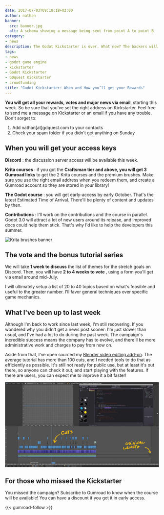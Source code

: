 ```yaml
---
date: 2017-07-03T09:18:18+02:00
author: nathan
banner:
  src: banner.jpg
  alt: A schema showing a message being sent from point A to point B
category:
- news
description: The Godot Kickstarter is over. What now? The backers will get their first rewards this week, and we're getting started for a year of game creation tutorials.
tags:
- news
- godot game engine
- kickstarter
- Godot Kickstarter
- GDquest Kickstarter
- crowdfunding
title: "Godot Kickstarter: When and How you’ll get your Rewards"
---
```



**You will get all your rewards, votes and major news via email**, starting this week. So be sure that you've set the right address on Kickstarter. Feel free to send me a message on Kickstarter or an email if you have any trouble. Don't sorget to:

1. Add nathan[at]gdquest.com to your contacts
1. Check your spam folder if you didn't get anything on Sunday


## When you will get your access keys

**Discord** : the discussion server access will be available this week.

**Krita courses** : if you got the **Craftsman tier and above, you will get 3 Gumroad links** to get the 2 Krita courses and the premium brushes. Make sure you use the right email address when you redeem them, and create a Gumroad account so they are stored in your library!

**The Godot course** : you will get early-access by early October. That's the latest Estimated Time of Arrival. There'll be plenty of content and updates by then.

**Contributions** : I'll work on the contributions and the course in parallel. Godot 3.0 will attract a lot of new users around its release, and improved docs could help them stick. That's why I'd like to help the developers this summer.

![Krita brushes banner](/img/page/krita-brushes/krita-brushes-banner-lite.jpg)


## The vote and the bonus tutorial series

We will take **1 week to discuss** the list of themes for the stretch goals on Discord. Then, you will have **2 to 4 weeks to vote** , using a form you'll get via email around mid-July.

I will ultimately setup a list of 20 to 40 topics based on what's feasible and useful to the greater number. I'll favor general techniques over specific game mechanics.


## What I've been up to last week

Although I'm back to work since last week, I'm still recovering. If you wondered why you didn't get a news post sooner: I'm just slower than usual, and I've had a lot to do during the past week. The campaign's incredible success means the company has to evolve, and there'll be more administrative work and charges to pay from now on.

Aside from that, I've open sourced my [Blender video editing add-on](https://github.com/GDquest/GDquest-VSE). The average tutorial has more than 100 cuts, and I needed tools to do that as efficiently as possible. It's still not ready for public use, but at least it's out there, so anyone can check it out, and start playing with the features. If there are users, you can expect me to improve it a bit faster!

![Screenshot of Blender showing the cuts on an tutorial](cuts-on-tutorials.jpg)


## For those who missed the Kickstarter

You missed the campaign? Subscribe to Gumroad to know when the course will be available! You can have a discount if you get it in early access.

{{< gumroad-follow >}}
